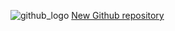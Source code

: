 ![github_logo](https://user-images.githubusercontent.com/50820635/77249285-51604280-6c83-11ea-901d-2e90d2979e69.png)
[New Github repository](https://github.com/ThisIsIsaac/COVID-19_Korea_Dataset)
